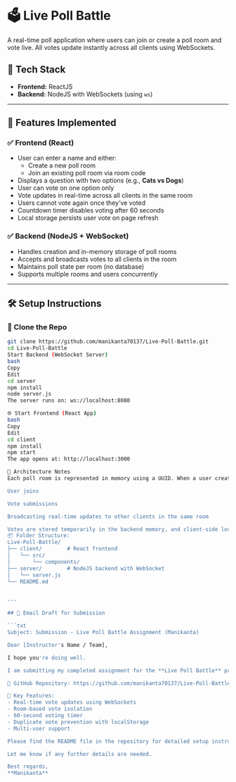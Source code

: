 # 🗳️ Live Poll Battle

A real-time poll application where users can join or create a poll room and vote live. All votes update instantly across all clients using WebSockets.

## 🔧 Tech Stack

- **Frontend:** ReactJS
- **Backend:** NodeJS with WebSockets (using `ws`)

---

## 🚀 Features Implemented

### ✅ Frontend (React)
- User can enter a name and either:
  - Create a new poll room
  - Join an existing poll room via room code
- Displays a question with two options (e.g., **Cats vs Dogs**)
- User can vote on one option only
- Vote updates in real-time across all clients in the same room
- Users cannot vote again once they’ve voted
- Countdown timer disables voting after 60 seconds
- Local storage persists user vote on page refresh

### ✅ Backend (NodeJS + WebSocket)
- Handles creation and in-memory storage of poll rooms
- Accepts and broadcasts votes to all clients in the room
- Maintains poll state per room (no database)
- Supports multiple rooms and users concurrently

---

## 🛠️ Setup Instructions

### 🔗 Clone the Repo
```bash
git clone https://github.com/manikanta70137/Live-Poll-Battle.git
cd Live-Poll-Battle
Start Backend (WebSocket Server)
bash
Copy
Edit
cd server
npm install
node server.js
The server runs on: ws://localhost:8080

🌐 Start Frontend (React App)
bash
Copy
Edit
cd client
npm install
npm start
The app opens at: http://localhost:3000

🧠 Architecture Notes
Each poll room is represented in memory using a UUID. When a user creates or joins a room, their socket is tracked, and their votes are stored within that room's state. WebSocket events handle:

User joins

Vote submissions

Broadcasting real-time updates to other clients in the same room

Votes are stored temporarily in the backend memory, and client-side localStorage ensures vote persistence through page refreshes.
📦 Folder Structure:
Live-Poll-Battle/
├── client/        # React frontend
│   └── src/
│       └── components/
├── server/        # NodeJS backend with WebSocket
│   └── server.js
└── README.md


---

## 📧 Email Draft for Submission

```txt
Subject: Submission - Live Poll Battle Assignment (Manikanta)

Dear [Instructor's Name / Team],

I hope you're doing well.

I am submitting my completed assignment for the **Live Poll Battle** project. The application is built using ReactJS for the frontend and NodeJS with WebSockets for the backend. It meets all the core requirements, including real-time voting, room creation/joining, vote state persistence, and a countdown-based vote lock.

🔗 GitHub Repository: https://github.com/manikanta70137/Live-Poll-Battle

📄 Key Features:
- Real-time vote updates using WebSockets
- Room-based vote isolation
- 60-second voting timer
- Duplicate vote prevention with localStorage
- Multi-user support

Please find the README file in the repository for detailed setup instructions and architecture explanation.

Let me know if any further details are needed.

Best regards,  
**Manikanta**  
